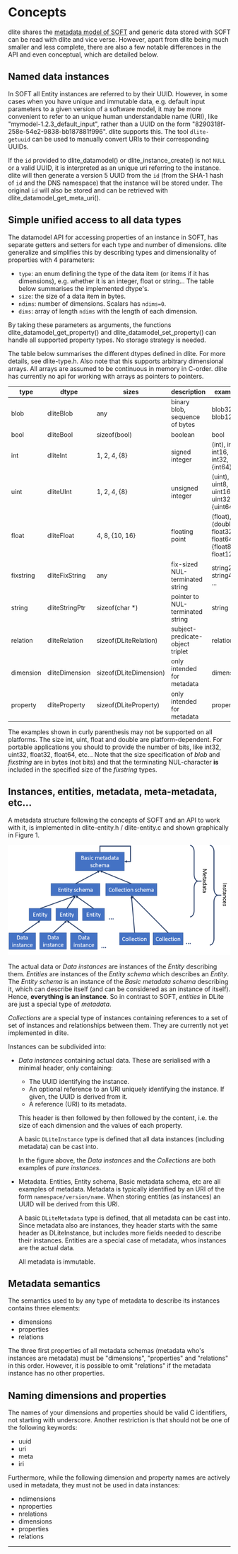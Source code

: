 Concepts
========
dlite shares the [metadata model of SOFT][1] and generic data stored
with SOFT can be read with dlite and vice verse.  However, apart from
dlite being much smaller and less complete, there are also a few
notable differences in the API and even conceptual, which are detailed
below.


Named data instances
--------------------
In SOFT all Entity instances are referred to by their UUID.  However,
in some cases when you have unique and immutable data, e.g. default
input parameters to a given version of a software model, it may be
more convenient to refer to an unique human understandable name (URI),
like "mymodel-1.2.3_default_input", rather than a UUID on the form
"8290318f-258e-54e2-9838-bb187881f996".  dlite supports this.  The
tool `dlite-getuuid` can be used to manually convert URIs to their
corresponding UUIDs.

If the `id` provided to dlite_datamodel() or dlite_instance_create()
is not `NULL` or a valid UUID, it is interpreted as an unique uri
referring to the instance.  dlite will then generate a version 5
UUID from the `id` (from the SHA-1 hash of `id` and the DNS namespace)
that the instance will be stored under.  The original `id` will also be
stored and can be retrieved with dlite_datamodel_get_meta_uri().


Simple unified access to all data types
---------------------------------------
The datamodel API for accessing properties of an instance in SOFT, has
separate getters and setters for each type and number of dimensions.
dlite generalize and simplifies this by describing types and
dimensionality of properties with 4 parameters:

  - `type`: an enum defining the type of the data item (or items if
    it has dimensions), e.g. whether it is an integer, float or string...
    The table below summarises the implemented dtype's.
  - `size`: the size of a data item in bytes.
  - `ndims`: number of dimensions.  Scalars has ``ndims=0``.
  - `dims`: array of length `ndims` with the length of each dimension.

By taking these parameters as arguments, the functions
dlite_datamodel_get_property() and dlite_datamodel_set_property() can handle
all supported property types.  No storage strategy is needed.

The table below summarises the different dtypes defined in dlite.  For
more details, see dlite-type.h.  Also note that this supports arbitrary
dimensional arrays.  All arrays are assumed to be continuous in memory
in C-order.  dlite has currently no api for working with arrays as
pointers to pointers.

type      | dtype          | sizes                  | description                      | examples
----      | -----          | -----                  | -----------                      | --------
blob      | dliteBlob      | any                    | binary blob, sequence of bytes   | blob32, blob128, ...
bool      | dliteBool      | sizeof(bool)           | boolean                          | bool
int       | dliteInt       | 1, 2, 4, {8}           | signed integer                   | (int), int8, int16, int32, {int64}
uint      | dliteUInt      | 1, 2, 4, {8}           | unsigned integer                 | (uint), uint8, uint16, uint32, {uint64}
float     | dliteFloat     | 4, 8, {10, 16}         | floating point                   | (float), (double), float32, float64, {float80, float128}
fixstring | dliteFixString | any                    | fix-sized NUL-terminated string  | string20, string4000, ...
string    | dliteStringPtr | sizeof(char *)         | pointer to NUL-terminated string | string
relation  | dliteRelation  | sizeof(DLiteRelation)  | subject-predicate-object triplet | relation
dimension | dliteDimension | sizeof(DLiteDimension) | only intended for metadata       | dimension
property  | dliteProperty  | sizeof(DLiteProperty)  | only intended for metadata       | property

The examples shown in curly parenthesis may not be supported on all
platforms.  The size int, uint, float and double are
platform-dependent.  For portable applications you should to provide
the number of bits, like int32, uint32, float32, float64, etc...  Note
that the size specification of *blob* and *fixstring* are in bytes
(not bits) and that the terminating NUL-character __is__ included in the
specified size of the *fixstring* types.


Instances, entities, metadata, meta-metadata, etc...
----------------------------------------------------
A metadata structure following the concepts of SOFT and an API to work
with it, is implemented in dlite-entity.h / dlite-entity.c and shown
graphically in Figure 1.

![Metadata structure][fig1]

The actual data or *Data instances* are instances of the *Entity*
describing them.  *Entities* are instances of the *Entity schema*
which describes an *Entity*.  The *Entity schema* is an instance of
the *Basic metadata schema* describing it, which can describe itself
(and can be considered as an instance of itself).  Hence, **everything
is an instance**.  So in contrast to SOFT, *entities* in DLite are just
a special type of *metadata*.

*Collections* are a special type of instances containing references to
a set of set of instances and relationships between them.  They are
currently not yet implemented in dlite.

Instances can be subdivided into:

  - *Data instances* containing actual data.  These are serialised with a
    minimal header, only containing:
      - The UUID identifying the instance.
      - An optional reference to an URI uniquely identifying the instance.
        If given, the UUID is derived from it.
      - A reference (URI) to its metadata.

    This header is then followed by then followed by the content,
    i.e. the size of each dimension and the values of each property.

    A basic `DLiteInstance` type is defined that all data instances
    (including metadata) can be cast into.

    In the figure above, the *Data instances* and the *Collections* are
    both examples of *pure instances*.

  - Metadata.  Entities, Entity schema, Basic metadata schema, etc are
    all examples of metadata.  Metadata is typically identified by an
    URI of the form `namespace/version/name`.  When storing entities
    (as instances) an UUID will be derived from this URI.

    A basic `DLiteMetadata` type is defined, that all metadata can be
    cast into.  Since metadata also are instances, they header starts
    with the same header as DLiteInstance, but includes more fields
    needed to describe their instances.  Entities are a special case
    of metadata, whos instances are the actual data.

    All metadata is immutable.


Metadata semantics
------------------
The semantics used to by any type of metadata to describe its instances
contains three elements:

  - dimensions
  - properties
  - relations

The three first properties of all metadata schemas (metadata who's
instances are metadata) must be "dimensions", "properties" and
"relations" in this order.  However, it is possible to omit
"relations" if the metadata instance has no other properties.


Naming dimensions and properties
--------------------------------
The names of your dimensions and properties should be valid C identifiers,
not starting with underscore.  Another restriction is that should not be
one of the following keywords:

  - uuid
  - uri
  - meta
  - iri

Furthermore, while the following dimension and property names are
actively used in metadata, they must not be used in data instances:

  - ndimensions
  - nproperties
  - nrelations
  - dimensions
  - properties
  - relations

---

[1]: https://github.com/NanoSim/Porto/blob/porto/Preview-Final-Release/doc/manual/02_soft_introduction.md#soft5-features
[fig1]: SOFT-metadata-structure.png "Figure 1. Metadata structure."
